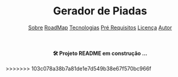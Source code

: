 

<h1 align="center"> Gerador de Piadas </h1>

<p align="center">
<a href="#sobre">Sobre</a>
<a href="#sobre">RoadMap</a>
<a href="#sobre">Tecnologias</a>
<a href="#sobre">Pré Requisitos</a>
<a href="#sobre">Licença</a>
<a href="#sobre">Autor</a>
</p>

<br>


<h4 align="center">
<g-emoji class="g-emoji" alias="hammer_and_wrench" fallback-src="https://github.githubassets.com/images/icons/emoji/unicode/1f6e0.png">🛠</g-emoji> Projeto README em construção ... 

</h4>
>>>>>>> 103c078a38b7a81de1e7d549b38e67f570bc966f
